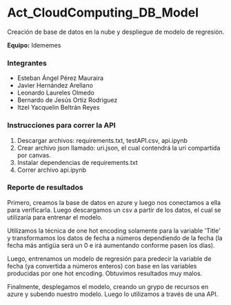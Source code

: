 # Act_CloudComputing_DB_Model
Creación de base de datos en la nube y despliegue de modelo de regresión.

**Equipo:** Idememes

### Integrantes
* Esteban Ángel Pérez Mauraira
* Javier Hernández Arellano
* Leonardo Laureles Olmedo
* Bernardo de Jesús Ortiz Rodriguez
* Itzel Yacquelin Beltrán Reyes

### Instrucciones para correr la API

1. Descargar archivos: requirements.txt, testAPI.csv, api.ipynb
2. Crear archivo json llamado: uri.json, el cual contendrá la uri compartida por canvas.
3. Instalar dependencias de requirements.txt
4. Correr archivo api.ipynb

### Reporte de resultados

Primero, creamos la base de datos en azure y luego nos conectamos a ella para verificarla. Luego descargamos un csv a partir de los datos, el cual se utilizaría para entrenar el modelo.

Utilizamos la técnica de one hot encoding solamente para la variable 'Title' y transformamos los datos de fecha a números dependiendo de la fecha (la fecha más antigüa será un 0 e irá aumentando conforme pasen los días).
  

Luego, entrenamos un modelo de regresión para predecir la variable de fecha (ya convertida a números enteros) con base en las variables producidas por one hot encoding. Obtuvimos resultados muy malos.


Finalmente, desplegamos el modelo, creando un grypo de recursos en azure y subendo nuestro modelo. Luego lo utilizamos a través de una API.
